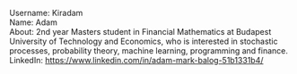 Username: Kiradam\
Name: Adam\
About: 2nd year Masters student in Financial Mathematics at Budapest University of Technology and Economics, who is interested in stochastic processes, probability theory, machine learning, programming and finance.\
LinkedIn: https://www.linkedin.com/in/adam-mark-balog-51b1331b4/
